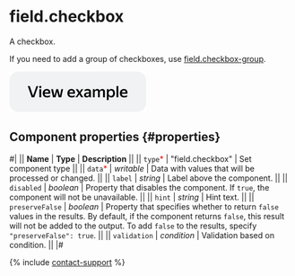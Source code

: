 # field.checkbox

A checkbox.

If you need to add a group of checkboxes, use [field.checkbox-group](field.checkbox-group.md).

[![View example in the sandbox](../_images/buttons/view-example.svg)](https://ya.cc/t/GiAzprj63tz7PD)

## Component properties {#properties}

#|
|| **Name** | **Type** | **Description** ||
|| `type`<span style="color: red">\*</span> | "field.checkbox" | Set component type ||
|| `data`<span style="color: red">\*</span> | _writable_ | Data with values that will be processed or changed. ||
|| `label` | _string_ | Label above the component. ||
|| `disabled` | _boolean_ | Property that disables the component. If `true`, the component will not be unavailable. ||
|| `hint` | _string_ | Hint text. ||
|| `preserveFalse` | _boolean_ | Property that specifies whether to return `false` values in the results. By default, if the component returns `false`, this result will not be added to the output. To add `false` to the results, specify `"preserveFalse": true`. ||
|| `validation` | _condition_ | Validation based on condition. ||
|#

{% include [contact-support](../_includes/contact-support.md) %}

